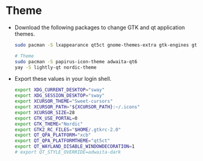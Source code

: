# Theme

- Download the following packages to change GTK and qt application themes.

  ```bash
  sudo pacman -S lxappearance qt5ct gnome-themes-extra gtk-engines gtk-engine-murrine

  # Theme
  sudo pacman -S papirus-icon-theme adwaita-qt6
  yay -S lightly-qt nordic-theme
  ```

- Export these values in your login shell.

  ```bash
  export XDG_CURRENT_DESKTOP="sway"
  export XDG_SESSION_DESKTOP="sway"
  export XCURSOR_THEME="Sweet-cursors"
  export XCURSOR_PATH="${XCURSOR_PATH}:~/.icons"
  export XCURSOR_SIZE=28
  export GTK_USE_PORTAL=0
  export GTK_THEME="Nordic"
  export GTK2_RC_FILES="$HOME/.gtkrc-2.0"
  export QT_QPA_PLATFORM="xcb"
  export QT_QPA_PLATFORMTHEME="qt5ct"
  export QT_WAYLAND_DISABLE_WINDOWDECORATION=1
  # export QT_STYLE_OVERRIDE=adwaita-dark
  ```
